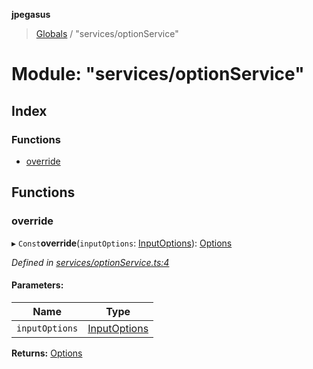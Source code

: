 **jpegasus**

> [Globals](../README.md) / "services/optionService"

# Module: "services/optionService"

## Index

### Functions

* [override](_services_optionservice_.md#override)

## Functions

### override

▸ `Const`**override**(`inputOptions`: [InputOptions](../interfaces/_types_inputoptions_.inputoptions.md)): [Options](../interfaces/_types_options_.options.md)

*Defined in [services/optionService.ts:4](https://github.com/TonyBrobston/jpegasus/blob/faa1275/src/services/optionService.ts#L4)*

#### Parameters:

Name | Type |
------ | ------ |
`inputOptions` | [InputOptions](../interfaces/_types_inputoptions_.inputoptions.md) |

**Returns:** [Options](../interfaces/_types_options_.options.md)
